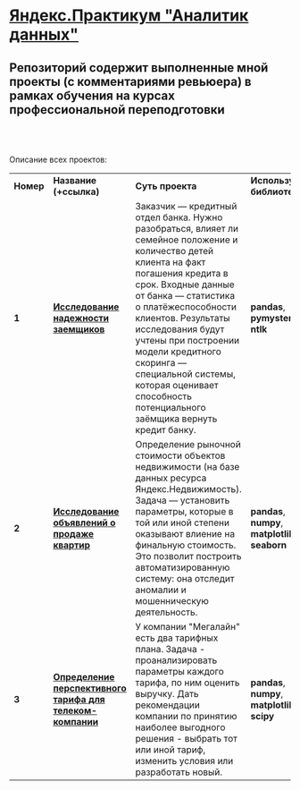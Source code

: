 # <a href="https://praktikum.yandex.ru/data-analyst/" target="_blank"><b>Яндекс.Практикум "Аналитик данных"</b></a>
## Репозиторий содержит выполненные мной проекты (с комментариями ревьюера) в рамках обучения на курсах профессиональной переподготовки 

<br/><br/><br/>
Описание всех проектов:
<table>
<tr>
<td><b>Номер</b></td>
<td><b>Название (+ссылка)</b></td>
<td><b>Суть проекта</b></td>
<td><b>Используемые библиотеки</b></td>
<tr>
<td><b>1</b></td>
<td><a href="https://github.com/Julia2505/data_analyst_projects/blob/main/Project_1/debt_prediction.ipynb" target="_blank"><b>Исследование надежности заемщиков</b></a></td>
<td>Заказчик — кредитный отдел банка. Нужно разобраться, влияет ли семейное положение и количество детей клиента на факт погашения кредита в срок. Входные данные от банка — статистика о платёжеспособности клиентов.
Результаты исследования будут учтены при построении модели кредитного скоринга — специальной системы, которая оценивает способность потенциального заёмщика вернуть кредит банку. </td>
<td><b>pandas</b>, <b>pymystem3</b>, <b>ntlk</b></td>
<tr>
<td> <b>2</b></td>
<td><a href="https://github.com/Julia2505/data_analyst_projects/blob/main/Project_2/apartments_for_sale_research.ipynb" target="_blank"><b>Исследование объявлений о продаже квартир</b></a></td>
<td>Определение рыночной стоимости объектов недвижимости (на базе данных ресурса Яндекс.Недвижимость). Задача — установить параметры, которые в той или иной степени оказывают влиение на финальную стоимость. Это позволит построить автоматизированную систему: она отследит аномалии и мошенническую деятельность. </td>
  <td><b>pandas</b>, <b>numpy</b>, <b>matplotlib</b>, <b>seaborn</b></td>
<tr>
<td> <b>3</b></td>
<td><a href="https://github.com/Julia2505/data_analyst_projects/blob/main/Project_3/mobile_tariffs_analysis.ipynb" target="_blank"><b>Определение перспективного тарифа для телеком-компании</b></a></td>
<td>У компании "Мегалайн" есть два тарифных плана. Задача - проанализировать параметры каждого тарифа, по ним оценить выручку. Дать рекомендации компании по принятию наиболее выгодного решения - выбрать тот или иной тариф, изменить условия или разработать новый. </td>
<td><b>pandas</b>, <b>numpy</b>, <b>matplotlib</b>, <b>scipy</b></td>
<tr>
</table>
<br/><br/>
